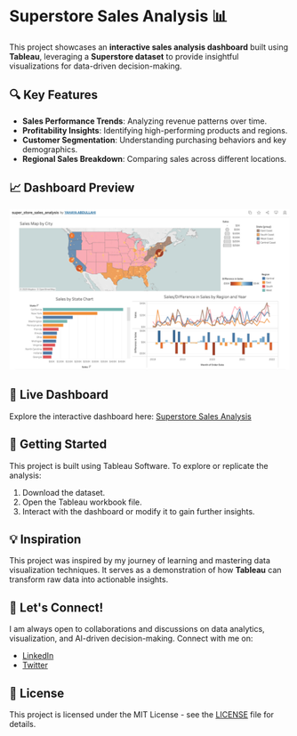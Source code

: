 # Superstore Sales Analysis 📊  

This project showcases an **interactive sales analysis dashboard** built using **Tableau**, leveraging a **Superstore dataset** to provide insightful visualizations for data-driven decision-making.  

## 🔍 Key Features  
- **Sales Performance Trends**: Analyzing revenue patterns over time.  
- **Profitability Insights**: Identifying high-performing products and regions.  
- **Customer Segmentation**: Understanding purchasing behaviors and key demographics.  
- **Regional Sales Breakdown**: Comparing sales across different locations.  

## 📈 Dashboard Preview  
![Dashboard Screenshot](Images/dashboard-screenshot.png)  

## 🔗 Live Dashboard  
Explore the interactive dashboard here: [Superstore Sales Analysis](https://public.tableau.com/app/profile/yahaya.abdullahi/viz/super_store_sales_analysis/Dashboard3)  

## 🚀 Getting Started  
This project is built using Tableau Software. To explore or replicate the analysis:  
1. Download the dataset.  
2. Open the Tableau workbook file.  
3. Interact with the dashboard or modify it to gain further insights.  

## 💡 Inspiration  
This project was inspired by my journey of learning and mastering data visualization techniques. It serves as a demonstration of how **Tableau** can transform raw data into actionable insights.  

## 🤝 Let's Connect!  
I am always open to collaborations and discussions on data analytics, visualization, and AI-driven decision-making. Connect with me on:  
- [LinkedIn](https://www.linkedin.com/in/abdullahiyahaya-aesm)  
- [Twitter](https://twitter.com/allmenabdul)  

## 📜 License  
This project is licensed under the MIT License - see the [LICENSE](LICENSE) file for details.  
